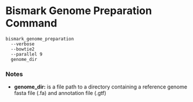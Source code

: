 # Bismark Genome Preparation Command

```
bismark_genome_preparation
  --verbose
  --bowtie2
  --parallel 9
  genome_dir
```

### Notes
- **genome_dir:** is a file path to a directory containing a reference genome fasta file (.fa) and annotation file (.gtf)
